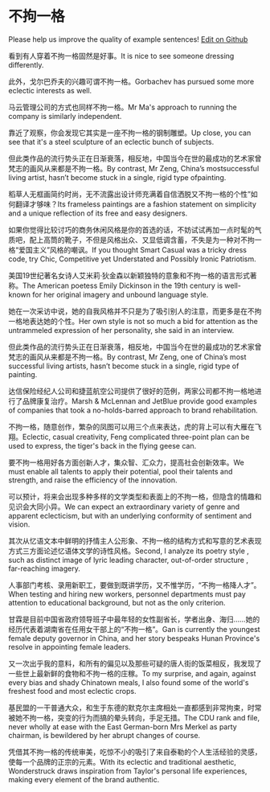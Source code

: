 # 不拘一格

Please help us improve the quality of example sentences! [Edit on Github](https://github.com/jiyushe/jiyu-example-sentence-source/blob/main/chinese/bujuyige.md)

<p><span class="chinese">看到有人穿着不拘一格固然是好事。</span><span class="english">It is nice to see someone dressing differently.</span></p>

<p><span class="chinese">此外，戈尔巴乔夫的兴趣可谓不拘一格。</span><span class="english">Gorbachev has pursued some more eclectic interests as well.</span></p>

<p><span class="chinese">马云管理公司的方式也同样不拘一格。</span><span class="english">Mr Ma's approach to running the company is similarly independent.</span></p>

<p><span class="chinese">靠近了观察，你会发现它其实是一座不拘一格的钢制雕塑。</span><span class="english">Up close, you can see that it's a steel sculpture of an eclectic bunch of subjects.</span></p>

<p><span class="chinese">但此类作品的流行势头正在日渐衰落，相反地，中国当今在世的最成功的艺术家曾梵志的画风从来都是不拘一格。</span><span class="english">By contrast, Mr Zeng, China’s mostsuccessful living artist, hasn’t become stuck in a single, rigid type ofpainting.</span></p>

<p><span class="chinese">稻草人无框画简约时尚，无不流露出设计师充满着自信洒脱又不拘一格的个性”如何翻译才够味？</span><span class="english">Its frameless paintings are a fashion statement on simplicity and a unique reflection of its free and easy designers.</span></p>

<p><span class="chinese">如果你觉得比较讨巧的商务休闲风格是你的首选的话，不妨试试再加一点时髦的气质吧，配上高筒的靴子，不但是风格出众、又显低调含蓄，不失是为一种对不拘一格“爱国主义”风格的嘲讽。</span><span class="english">If you thought Smart Casual was a tricky dress code, try Chic, Competitive yet Understated and Possibly Ironic Patriotism.</span></p>

<p><span class="chinese">美国19世纪著名女诗人艾米莉·狄金森以新颖独特的意象和不拘一格的语言形式著称。</span><span class="english">The American poetess Emily Dickinson in the 19th century is well-known for her original imagery and unbound language style.</span></p>

<p><span class="chinese">她在一次采访中说，她的自我风格并不只是为了吸引别人的注意，而更多是在不拘一格地表达她的个性。</span><span class="english">Her own style is not so much a bid for attention as the untrammeled expression of her personality, she said in an interview.</span></p>

<p><span class="chinese">但此类作品的流行势头正在日渐衰落，相反地，中国当今在世的最成功的艺术家曾梵志的画风从来都是不拘一格。</span><span class="english">By contrast, Mr Zeng, one of China’s most successful living artists, hasn’t become stuck in a single, rigid type of painting.</span></p>

<p><span class="chinese">达信保险经纪人公司和捷蓝航空公司提供了很好的范例，两家公司都不拘一格地进行了品牌康复治疗。</span><span class="english">Marsh & McLennan and JetBlue provide good examples of companies that took a no-holds-barred approach to brand rehabilitation.</span></p>

<p><span class="chinese">不拘一格，随意创作，繁杂的凤图可以用三个点来表达，虎的背上可以有大雁在飞翔。</span><span class="english">Eclectic, casual creativity, Feng complicated three-point plan can be used to express, the tiger's back in the flying geese can.</span></p>

<p><span class="chinese">要不拘一格用好各方面创新人才，集众智、汇众力，提高社会创新效率。</span><span class="english">We must enable all talents to apply their potential, pool their talents and strength, and raise the efficiency of the innovation.</span></p>

<p><span class="chinese">可以预计，将来会出现多种多样的文学类型和表面上的不拘一格，但隐含的情趣和见识会大同小异。</span><span class="english">We can expect an extraordinary variety of genre and apparent eclecticism, but with an underlying conformity of sentiment and vision.</span></p>

<p><span class="chinese">其次从忆语文本中鲜明的抒情主人公形象、不拘一格的结构方式和写意的艺术表现方式三方面论述忆语体文学的诗性风格。</span><span class="english">Second, I analyze its poetry style , such as distinct image of lyric leading character, out-of-order structure , far-reaching imagery.</span></p>

<p><span class="chinese">人事部门考核、录用新职工，要做到既讲学历，又不惟学历，“不拘一格降人才”。</span><span class="english">When testing and hiring new workers, personnel departments must pay attention to educational background, but not as the only criterion.</span></p>

<p><span class="chinese">甘霖是目前中国省政府领导班子中最年轻的女性副省长，学者出身、海归……她的经历代表着湖南省在任用女干部上的“不拘一格”。</span><span class="english">Gan is currently the youngest female deputy governor in China, and her story bespeaks Hunan Province's resolve in appointing female leaders.</span></p>

<p><span class="chinese">又一次出乎我的意料，和所有的偏见以及那些可疑的唐人街的饭菜相反，我发现了一些世上最新鲜的食物和不拘一格的庄稼。</span><span class="english">To my surprise, and again, against every bias and shady Chinatown meals, I also found some of the world's freshest food and most eclectic crops.</span></p>

<p><span class="chinese">基民盟的一干普通大众，和生于东德的默克尔主席相处一直都感到非常拘束，时常被她不拘一格，突变的行为而搞的晕头转向，手足无措。</span><span class="english">The CDU rank and file, never wholly at ease with the East German-born Mrs Merkel as party chairman, is bewildered by her abrupt changes of course.</span></p>

<p><span class="chinese">凭借其不拘一格的传统审美，吃惊不小的吸引了来自泰勒的个人生活经验的灵感，使每一个品牌的正宗的元素。</span><span class="english">With its eclectic and traditional aesthetic, Wonderstruck draws inspiration from Taylor's personal life experiences, making every element of the brand authentic.</span></p>

